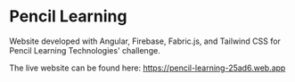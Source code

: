 # Pencil Learning

Website developed with Angular, Firebase, Fabric.js, and Tailwind CSS for Pencil Learning Technologies' challenge.

The live website can be found here: https://pencil-learning-25ad6.web.app
